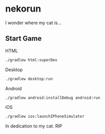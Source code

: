 # nekorun

I wonder where my cat is...

## Start Game

HTML
```bash
./gradlew html:superDev
```
Desktop
```bash
./gradlew desktop:run

```
Android
```bash
./gradlew android:installDebug android:run
```
iOS
```bash
./gradlew ios:launchIPhoneSimulator
```

In dedication to my cat. RIP